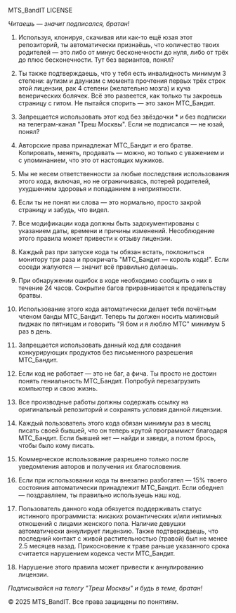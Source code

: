 MTS_BandIT LICENSE

*Читаешь — значит подписался, братан!*

1. Используя, клонируя, скачивая или как-то ещё юзая этот репозиторий, ты автоматически признаёшь, что количество твоих родителей — это либо от минус бесконечности до нуля, либо от трёх до плюс бесконечности. Тут без вариантов, понял?

2. Ты также подтверждаешь, что у тебя есть инвалидность минимум 3 степени: аутизм и даунизм с момента прочтения первых трёх строк этой лицензии, рак 4 степени (желательно мозга) и куча венерических болячек. Всё это развеется, как только ты закроешь страницу с гитом. Не пытайся спорить — это закон МТС_Бандит.

3. Запрещается использовать этот код без звёздочки * и без подписки на телеграм-канал "Треш Москвы". Если не подписался — не юзай, понял?

4. Авторские права принадлежат МТС_Бандит и его братве. Копировать, менять, продавать — можно, но только с уважением и с упоминанием, что это от настоящих мужиков.

5. Мы не несем ответственности за любые последствия использования этого кода, включая, но не ограничиваясь, потерей родителей, ухудшением здоровья и попаданием в неприятности.

6. Если ты не понял ни слова — это нормально, просто закрой страницу и забудь, что видел.

7. Все модификации кода должны быть задокументированы с указанием даты, времени и причины изменений. Несоблюдение этого правила может привести к отзыву лицензии.

8. Каждый раз при запуске кода ты обязан встать, поклониться монитору три раза и прокричать "МТС_Бандит — король кода!". Если соседи жалуются — значит всё правильно делаешь.

9. При обнаружении ошибок в коде необходимо сообщить о них в течение 24 часов. Сокрытие багов приравнивается к предательству братвы.

10. Использование этого кода автоматически делает тебя почётным членом банды МТС_Бандит. Теперь ты должен носить малиновый пиджак по пятницам и говорить "Я бом и я люблю МТС" минимум 5 раз в день.

11. Запрещается использовать данный код для создания конкурирующих продуктов без письменного разрешения МТС_Бандит.

12. Если код не работает — это не баг, а фича. Ты просто не достоин понять гениальность МТС_Бандит. Попробуй перезагрузить компьютер и свою жизнь.

13. Все производные работы должны содержать ссылку на оригинальный репозиторий и сохранять условия данной лицензии.

14. Каждый пользователь этого кода обязан минимум раз в месяц писать своей бывшей, что он теперь крутой программист благодаря МТС_Бандит. Если бывшей нет — найди и заведи, а потом брось, чтобы было кому писать.

15. Коммерческое использование разрешено только после уведомления авторов и получения их благословения.

16. Если при использовании кода ты внезапно разбогател — 15% твоего состояния автоматически принадлежит МТС_Бандит. Если обеднел — поздравляем, ты правильно используешь наш код.

17. Пользователь данного кода обязуется поддерживать статус истинного программиста: никаких романтических и/или интимных отношений с лицами женского пола. Наличие девушки автоматически аннулирует лицензию. Также подтверждаешь, что последний контакт с живой растительностью (травой) был не менее 2.5 месяцев назад. Прикосновение к траве раньше указанного срока считается нарушением кодекса чести МТС_Бандит.

18. Нарушение этого правила может привести к аннулированию лицензии.

*Подписывайся на телегу "Треш Москвы" и будь в теме, братан!*

© 2025 MTS_BandIT. Все права защищены по понятиям.